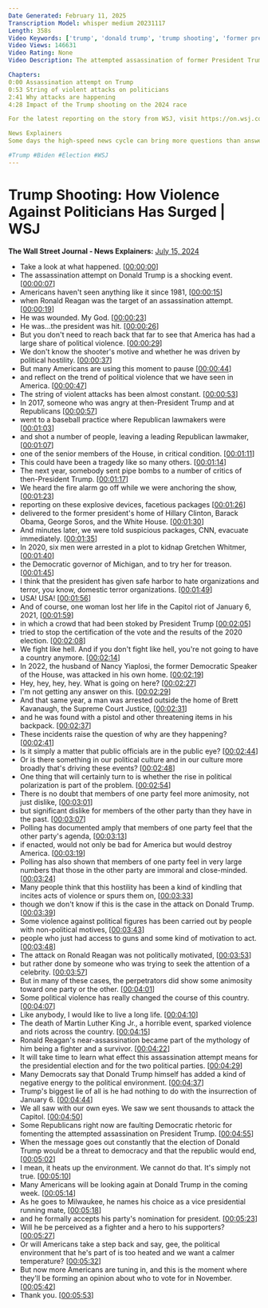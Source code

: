 ```yaml
---
Date Generated: February 11, 2025
Transcription Model: whisper medium 20231117
Length: 358s
Video Keywords: ['trump', 'donald trump', 'trump shooting', 'former president donald trump', 'trump assassination attempt', 'assassination attempt', 'trump shot', 'trump news', 'trump live news', 'trump update', 'political violence', 'violence against politicians', 'trump rally', 'trump latest news', 'ronald reagan assassination attempt', 'ronald reagan', 'trump supporters', 'trump latest', 'political news', 'us politics', 'nancy pelosi', 'supreme court justice', 'gop', 'gop news', 'democratic news', 'gun violence', 'jan 6', 'rhetoric', 'usnews']
Video Views: 146631
Video Rating: None
Video Description: The attempted assassination of former President Trump is the latest in a series of attacks on politicians in recent years. WSJ’s Aaron Zitner looks at what’s behind the surge in violence. Photo Composite: Emily Siu

Chapters:
0:00 Assassination attempt on Trump
0:53 String of violent attacks on politicians
2:41 Why attacks are happening
4:28 Impact of the Trump shooting on the 2024 race

For the latest reporting on the story from WSJ, visit https://on.wsj.com/46lz7O1

News Explainers
Some days the high-speed news cycle can bring more questions than answers. WSJ’s news explainers break down the day’s biggest stories into bite-size pieces to help you make sense of the news.

#Trump #Biden #Election #WSJ
---
```


# Trump Shooting: How Violence Against Politicians Has Surged | WSJ
**The Wall Street Journal - News Explainers:** [July 15, 2024](https://www.youtube.com/watch?v=hSGS_S9UhWM)
*  Take a look at what happened. [[00:00:00](https://www.youtube.com/watch?v=hSGS_S9UhWM&t=0.0s)]
*  The assassination attempt on Donald Trump is a shocking event. [[00:00:07](https://www.youtube.com/watch?v=hSGS_S9UhWM&t=7.5s)]
*  Americans haven't seen anything like it since 1981, [[00:00:15](https://www.youtube.com/watch?v=hSGS_S9UhWM&t=15.0s)]
*  when Ronald Reagan was the target of an assassination attempt. [[00:00:19](https://www.youtube.com/watch?v=hSGS_S9UhWM&t=19.0s)]
*  He was wounded. My God. [[00:00:23](https://www.youtube.com/watch?v=hSGS_S9UhWM&t=23.5s)]
*  He was...the president was hit. [[00:00:26](https://www.youtube.com/watch?v=hSGS_S9UhWM&t=26.0s)]
*  But you don't need to reach back that far to see that America has had a large share of political violence. [[00:00:29](https://www.youtube.com/watch?v=hSGS_S9UhWM&t=29.0s)]
*  We don't know the shooter's motive and whether he was driven by political hostility. [[00:00:37](https://www.youtube.com/watch?v=hSGS_S9UhWM&t=37.0s)]
*  But many Americans are using this moment to pause [[00:00:44](https://www.youtube.com/watch?v=hSGS_S9UhWM&t=44.0s)]
*  and reflect on the trend of political violence that we have seen in America. [[00:00:47](https://www.youtube.com/watch?v=hSGS_S9UhWM&t=47.0s)]
*  The string of violent attacks has been almost constant. [[00:00:53](https://www.youtube.com/watch?v=hSGS_S9UhWM&t=53.0s)]
*  In 2017, someone who was angry at then-President Trump and at Republicans [[00:00:57](https://www.youtube.com/watch?v=hSGS_S9UhWM&t=57.0s)]
*  went to a baseball practice where Republican lawmakers were [[00:01:03](https://www.youtube.com/watch?v=hSGS_S9UhWM&t=63.0s)]
*  and shot a number of people, leaving a leading Republican lawmaker, [[00:01:07](https://www.youtube.com/watch?v=hSGS_S9UhWM&t=67.0s)]
*  one of the senior members of the House, in critical condition. [[00:01:11](https://www.youtube.com/watch?v=hSGS_S9UhWM&t=71.0s)]
*  This could have been a tragedy like so many others. [[00:01:14](https://www.youtube.com/watch?v=hSGS_S9UhWM&t=74.0s)]
*  The next year, somebody sent pipe bombs to a number of critics of then-President Trump. [[00:01:17](https://www.youtube.com/watch?v=hSGS_S9UhWM&t=77.0s)]
*  We heard the fire alarm go off while we were anchoring the show, [[00:01:23](https://www.youtube.com/watch?v=hSGS_S9UhWM&t=83.0s)]
*  reporting on these explosive devices, facetious packages [[00:01:26](https://www.youtube.com/watch?v=hSGS_S9UhWM&t=86.0s)]
*  delivered to the former president's home of Hillary Clinton, Barack Obama, George Soros, and the White House. [[00:01:30](https://www.youtube.com/watch?v=hSGS_S9UhWM&t=90.0s)]
*  And minutes later, we were told suspicious packages, CNN, evacuate immediately. [[00:01:35](https://www.youtube.com/watch?v=hSGS_S9UhWM&t=95.0s)]
*  In 2020, six men were arrested in a plot to kidnap Gretchen Whitmer, [[00:01:40](https://www.youtube.com/watch?v=hSGS_S9UhWM&t=100.0s)]
*  the Democratic governor of Michigan, and to try her for treason. [[00:01:45](https://www.youtube.com/watch?v=hSGS_S9UhWM&t=105.0s)]
*  I think that the president has given safe harbor to hate organizations and terror, you know, domestic terror organizations. [[00:01:49](https://www.youtube.com/watch?v=hSGS_S9UhWM&t=109.0s)]
*  USA! USA! [[00:01:56](https://www.youtube.com/watch?v=hSGS_S9UhWM&t=116.0s)]
*  And of course, one woman lost her life in the Capitol riot of January 6, 2021, [[00:01:59](https://www.youtube.com/watch?v=hSGS_S9UhWM&t=119.0s)]
*  in which a crowd that had been stoked by President Trump [[00:02:05](https://www.youtube.com/watch?v=hSGS_S9UhWM&t=125.0s)]
*  tried to stop the certification of the vote and the results of the 2020 election. [[00:02:08](https://www.youtube.com/watch?v=hSGS_S9UhWM&t=128.0s)]
*  We fight like hell. And if you don't fight like hell, you're not going to have a country anymore. [[00:02:14](https://www.youtube.com/watch?v=hSGS_S9UhWM&t=134.0s)]
*  In 2022, the husband of Nancy Yiaplosi, the former Democratic Speaker of the House, was attacked in his own home. [[00:02:19](https://www.youtube.com/watch?v=hSGS_S9UhWM&t=139.0s)]
*  Hey, hey, hey, hey. What is going on here? [[00:02:27](https://www.youtube.com/watch?v=hSGS_S9UhWM&t=147.0s)]
*  I'm not getting any answer on this. [[00:02:29](https://www.youtube.com/watch?v=hSGS_S9UhWM&t=149.0s)]
*  And that same year, a man was arrested outside the home of Brett Kavanaugh, the Supreme Court Justice, [[00:02:31](https://www.youtube.com/watch?v=hSGS_S9UhWM&t=151.0s)]
*  and he was found with a pistol and other threatening items in his backpack. [[00:02:37](https://www.youtube.com/watch?v=hSGS_S9UhWM&t=157.0s)]
*  These incidents raise the question of why are they happening? [[00:02:41](https://www.youtube.com/watch?v=hSGS_S9UhWM&t=161.0s)]
*  Is it simply a matter that public officials are in the public eye? [[00:02:44](https://www.youtube.com/watch?v=hSGS_S9UhWM&t=164.0s)]
*  Or is there something in our political culture and in our culture more broadly that's driving these events? [[00:02:48](https://www.youtube.com/watch?v=hSGS_S9UhWM&t=168.0s)]
*  One thing that will certainly turn to is whether the rise in political polarization is part of the problem. [[00:02:54](https://www.youtube.com/watch?v=hSGS_S9UhWM&t=174.0s)]
*  There is no doubt that members of one party feel more animosity, not just dislike, [[00:03:01](https://www.youtube.com/watch?v=hSGS_S9UhWM&t=181.0s)]
*  but significant dislike for members of the other party than they have in the past. [[00:03:07](https://www.youtube.com/watch?v=hSGS_S9UhWM&t=187.0s)]
*  Polling has documented amply that members of one party feel that the other party's agenda, [[00:03:13](https://www.youtube.com/watch?v=hSGS_S9UhWM&t=193.0s)]
*  if enacted, would not only be bad for America but would destroy America. [[00:03:19](https://www.youtube.com/watch?v=hSGS_S9UhWM&t=199.0s)]
*  Polling has also shown that members of one party feel in very large numbers that those in the other party are immoral and close-minded. [[00:03:24](https://www.youtube.com/watch?v=hSGS_S9UhWM&t=204.0s)]
*  Many people think that this hostility has been a kind of kindling that incites acts of violence or spurs them on, [[00:03:33](https://www.youtube.com/watch?v=hSGS_S9UhWM&t=213.0s)]
*  though we don't know if this is the case in the attack on Donald Trump. [[00:03:39](https://www.youtube.com/watch?v=hSGS_S9UhWM&t=219.0s)]
*  Some violence against political figures has been carried out by people with non-political motives, [[00:03:43](https://www.youtube.com/watch?v=hSGS_S9UhWM&t=223.0s)]
*  people who just had access to guns and some kind of motivation to act. [[00:03:48](https://www.youtube.com/watch?v=hSGS_S9UhWM&t=228.0s)]
*  The attack on Ronald Reagan was not politically motivated, [[00:03:53](https://www.youtube.com/watch?v=hSGS_S9UhWM&t=233.0s)]
*  but rather done by someone who was trying to seek the attention of a celebrity. [[00:03:57](https://www.youtube.com/watch?v=hSGS_S9UhWM&t=237.0s)]
*  But in many of these cases, the perpetrators did show some animosity toward one party or the other. [[00:04:01](https://www.youtube.com/watch?v=hSGS_S9UhWM&t=241.0s)]
*  Some political violence has really changed the course of this country. [[00:04:07](https://www.youtube.com/watch?v=hSGS_S9UhWM&t=247.0s)]
*  Like anybody, I would like to live a long life. [[00:04:10](https://www.youtube.com/watch?v=hSGS_S9UhWM&t=250.0s)]
*  The death of Martin Luther King Jr., a horrible event, sparked violence and riots across the country. [[00:04:15](https://www.youtube.com/watch?v=hSGS_S9UhWM&t=255.0s)]
*  Ronald Reagan's near-assassination became part of the mythology of him being a fighter and a survivor. [[00:04:22](https://www.youtube.com/watch?v=hSGS_S9UhWM&t=262.0s)]
*  It will take time to learn what effect this assassination attempt means for the presidential election and for the two political parties. [[00:04:29](https://www.youtube.com/watch?v=hSGS_S9UhWM&t=269.0s)]
*  Many Democrats say that Donald Trump himself has added a kind of negative energy to the political environment. [[00:04:37](https://www.youtube.com/watch?v=hSGS_S9UhWM&t=277.0s)]
*  Trump's biggest lie of all is he had nothing to do with the insurrection of January 6. [[00:04:44](https://www.youtube.com/watch?v=hSGS_S9UhWM&t=284.0s)]
*  We all saw with our own eyes. We saw we sent thousands to attack the Capitol. [[00:04:50](https://www.youtube.com/watch?v=hSGS_S9UhWM&t=290.0s)]
*  Some Republicans right now are faulting Democratic rhetoric for fomenting the attempted assassination on President Trump. [[00:04:55](https://www.youtube.com/watch?v=hSGS_S9UhWM&t=295.0s)]
*  When the message goes out constantly that the election of Donald Trump would be a threat to democracy and that the republic would end, [[00:05:02](https://www.youtube.com/watch?v=hSGS_S9UhWM&t=302.0s)]
*  I mean, it heats up the environment. We cannot do that. It's simply not true. [[00:05:10](https://www.youtube.com/watch?v=hSGS_S9UhWM&t=310.0s)]
*  Many Americans will be looking again at Donald Trump in the coming week. [[00:05:14](https://www.youtube.com/watch?v=hSGS_S9UhWM&t=314.0s)]
*  As he goes to Milwaukee, he names his choice as a vice presidential running mate, [[00:05:18](https://www.youtube.com/watch?v=hSGS_S9UhWM&t=318.0s)]
*  and he formally accepts his party's nomination for president. [[00:05:23](https://www.youtube.com/watch?v=hSGS_S9UhWM&t=323.0s)]
*  Will he be perceived as a fighter and a hero to his supporters? [[00:05:27](https://www.youtube.com/watch?v=hSGS_S9UhWM&t=327.0s)]
*  Or will Americans take a step back and say, gee, the political environment that he's part of is too heated and we want a calmer temperature? [[00:05:32](https://www.youtube.com/watch?v=hSGS_S9UhWM&t=332.0s)]
*  But now more Americans are tuning in, and this is the moment where they'll be forming an opinion about who to vote for in November. [[00:05:42](https://www.youtube.com/watch?v=hSGS_S9UhWM&t=342.0s)]
*  Thank you. [[00:05:53](https://www.youtube.com/watch?v=hSGS_S9UhWM&t=353.0s)]
